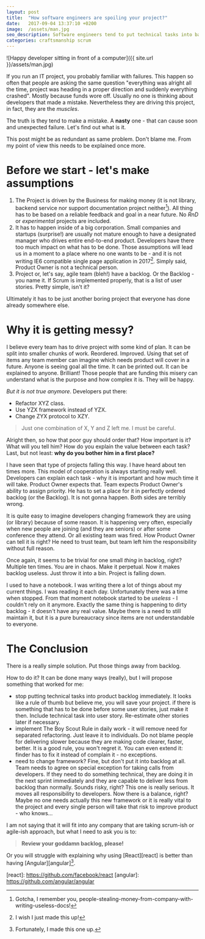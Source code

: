 ```yaml
---
layout: post
title:  "How software engineers are spoiling your project?"
date:   2017-09-04 13:37:10 +0200
image:  /assets/man.jpg
seo_description: Software engineers tend to put technical tasks into backlog. What problems is it causing and how to get rid of them?
categories: craftsmanship scrum
---
```

![Happy developer sitting in front of a computer]({{ site.url }}/assets/man.jpg)

If you run an IT project, you probably familiar with failures. This happen so
often that people are asking the same question "everything was alright all the
time, project was heading in a proper direction and suddenly everything
crashed". Mostly because funds wore off. Usually no one is thinking about
developers that made a mistake. Nevertheless they are driving this project, in
fact, they are the *muscles*.

The truth is they tend to make a mistake. A **nasty** one - that can cause soon
and unexpected failure. Let's find out what is it.

<!-- more -->

This post might be as redundant as same problem. Don't blame me. From my point
of view this needs to be explained once more.

# Before we start - let's make assumptions

1. The Project is driven by the Business for making money (it is not library,
   backend service nor support documentation project neither[^docpeople]). All
   thing has to be based on a reliable feedback and goal in a near future. No
   *RnD* or *experimental* projects are included.
2. It has to happen inside of a big corporation. Small companies and startups
   (surprise!) are usually not mature enough to have a designated manager who
   drives entire end-to-end product. Developers have there too much impact on
   what has to be done. Those assumptions will lead us in a moment to a place
   where no one wants to be - and it is not writing IE6 compatible single page
   application in 2017[^devie6hell]. Simply said, Product Owner is not a
   technical person.
3. Project or, let's say, agile team (bleh!) have a backlog. Or the Backlog -
   you name it. If Scrum is implemented properly, that is a list of user
   stories. Pretty simple, isn't it?

Ultimately it has to be just another boring project that everyone has done
already somewhere else.

# Why it is getting messy?

I believe every team has to drive project with some kind of plan. It can be
split into smaller chunks of work. Reordered. Improved. Using that set of items
any team member can imagine which needs product will cover in a future. Anyone
is seeing goal all the time. It can be printed out. It can be explained to
anyone. Brilliant! Those people that are funding this misery can understand
what is the purpose and how complex it is. They will be happy.

*But it is not true anymore*. Developers put there:

* Refactor XYZ class.
* Use YZX framework instead of YZX.
* Change ZYX protocol to XZY.

> Just one combination of X, Y and Z left me. I must be careful.

Alright then, so how that poor guy should order that? How important is it? What
will you tell him? How do you explain the value between each task? Last, but
not least: **why do you bother him in a first place?**

I have seen that type of projects falling this way. I have heard about ten
times more. This model of cooperation is always starting really well.
Developers can explain each task - why it is important and how much time it
will take. Product Owner expects that. Team expects Product Owner's ability to
assign priority. He has to set a place for it in perfectly ordered backlog (or
the Backlog). It is not gonna happen. Both sides are terribly wrong.

It is quite easy to imagine developers changing framework they are using (or
library) because of some reason. It is happening very often, especially when
new people are joining (and they are seniors) or after some conference they
attend. Or all existing team was fired. How Product Owner can tell it is right?
He need to trust team, but team left him the responsibility without full
reason.

Once again, it seems to be trivial for one small *thing* in backlog, right?
Multiple ten times. You are in chaos. Make it perpetual. Now it makes backlog
useless. Just throw it into a bin. Project is falling down.

I used to have a notebook. I was writing there a lot of things about my current
things. I was reading it each day. Unfortunately there was a time when stopped.
From that moment notebook started to be *useless* - I couldn't rely on it
anymore. Exactly the same thing is happening to dirty backlog - it doesn't have
any real value. Maybe there is a need to still maintain it, but it is a pure
bureaucracy since items are not understandable to everyone.  

# The Conclusion

There is a really simple solution. Put those things away from backlog.

How to do it? It can be done many ways (really), but I will propose something
that worked for me:
* stop putting technical tasks into product backlog immediately. It looks like
  a rule of thumb but believe me, you will save your project.  if there is
  something that has to be done before some user stories, just make it then.
  Include technical task into user story. Re-estimate other stories later if
  necessary.
* implement The Boy Scout Rule in daily work - it will remove need for
  separated refactoring. Just leave it to individuals. Do not blame people for
  delivering slower because they are making code clearer, faster, better. It is
  a good rule, you won't regret it. You can even extend it: finder has to fix
  it instead of complain it - no exceptions.
* need to change framework? Fine, but don't put it into backlog at all. Team
  needs to agree on special exception for taking calls from developers. If they
  need to do something technical, they are doing it in the next sprint
  immediately and they are capable to deliver less from backlog than normally.
  Sounds risky, right? This one is really serious. It moves all responsibility
  to developers. Now there is a balance, right? Maybe no one needs actually
  this new framework or it is really vital to the project and every single
  person will take that risk to improve product - who knows...

I am not saying that it will fit into any company that are taking scrum-ish or
agile-ish approach, but what I need to ask you is to:

> **Review your goddamn backlog, please!** 

Or you will struggle with explaining why using [React][react] is better than
having [Angular][angular][^madethisup].

[^docpeople]: Gotcha, I remember you,
  people-stealing-money-from-company-with-writing-useless-docs!  

[^devie6hell]: I wish I just made this up!

[^madethisup]: Fortunately, I made this one up.

[react]: https://github.com/facebook/react [angular]:
https://github.com/angular/angular
